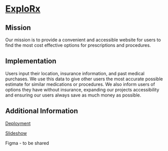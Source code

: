 # [ExploRx](https://tfc-hackathon-kingtingthegreat.vercel.app/)
## Mission
Our mission is to provide a convenient and accessible website for users to find the most cost effective options for prescriptions and procedures.
## Implementation
Users input their location, insurance information, and past medical purchases. We use this data to give other users the most accurate possible estimate for similar medications or procedures. We also inform users of options they have without insurance, expanding our projects accessibility and ensuring our users always save as much money as possible.
## Additional Information
[Deployment](https://tfc-hackathon.vercel.app/)

[Slideshow](https://docs.google.com/presentation/d/1vmtvMfpAuacX3Iuy_7lnxXy3K8JnTRF3nhauZZOYdtQ/edit?usp=sharing)

Figma - to be shared
